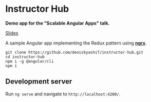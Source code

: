 # Instructor Hub

**Demo app for the "Scalable Angular Apps" talk.**  

[Slides](https://speakerdeck.com/deniskyashif/scalable-angular-applications)  

A sample Angular app implementing the Redux pattern using **[ngrx](https://github.com/ngrx/platform)**.  

`git clone https://github.com/deniskyashif/instructor-hub.git`  
`cd instructor-hub`  
`npm i -g @angular/cli`  
`npm i`

## Development server

Run `ng serve` and navigate to `http://localhost:4200/`.
